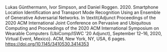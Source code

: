 Lukas Günthermann, Ivor Simpson, and Daniel Roggen. 2020. Smartphone
Location Identification and Transport Mode Recognition
Using an Ensemble of Generative Adversarial Networks. In \textit{Adjunct
Proceedings of the 2020 ACM International Joint Conference on Pervasive
and Ubiquitous Computing and Proceedings of the 2020 ACM
International Symposium on Wearable Computers (UbiComp/ISWC
’20 Adjunct), September 12–16, 2020, Virtual Event, Mexico}. ACM, New
York, NY, USA, 6 pages. https://doi.org/10.1145/3410530.3414353
